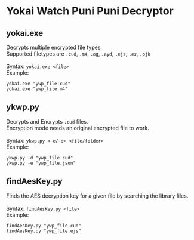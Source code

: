# Yokai Watch Puni Puni Decryptor

## yokai.exe
Decrypts multiple encrypted file types.<br>
Supported filetypes are ```.cud```, ```.m4```, ```.og```, ```.ayd```, ```.ejs```, ```.ez```, ```.ojk```<br>
<br>Syntax:
```yokai.exe <file>```<br>
Example:
```
yokai.exe "ywp_file.cud"
yokai.exe "ywp_file.m4"
```

## ykwp.py
Decrypts and Encrypts ```.cud``` files.<br>
Encryption mode needs an original encrypted file to work.<br>
<br>Syntax: ```ykwp.py <-e/-d> <file/folder>```<br>
Example:
```
ykwp.py -d "ywp_file.cud"
ykwp.py -e "ywp_file.json"
```

## findAesKey.py
Finds the AES decryption key for a given file by searching the library files.<br>
<br>Syntax: ```findAesKey.py <file>```<br>
Example:
```
findAesKey.py "ywp_file.cud"
findAesKey.py "ywp_file.ejs"
```
